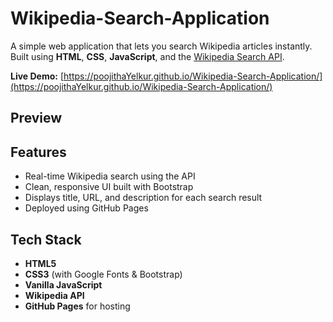# Wikipedia-Search-Application

A simple web application that lets you search Wikipedia articles instantly.  
Built using **HTML**, **CSS**, **JavaScript**, and the [Wikipedia Search API](https://apis.ccbp.in/wiki-search).

**Live Demo:** [https://poojithaYelkur.github.io/Wikipedia-Search-Application/](https://poojithaYelkur.github.io/Wikipedia-Search-Application/)  

## Preview




## Features

- Real-time Wikipedia search using the API  
- Clean, responsive UI built with Bootstrap  
- Displays title, URL, and description for each search result  
- Deployed using GitHub Pages


## Tech Stack

- **HTML5**
- **CSS3** (with Google Fonts & Bootstrap)
- **Vanilla JavaScript**
- **Wikipedia API**
- **GitHub Pages** for hosting
